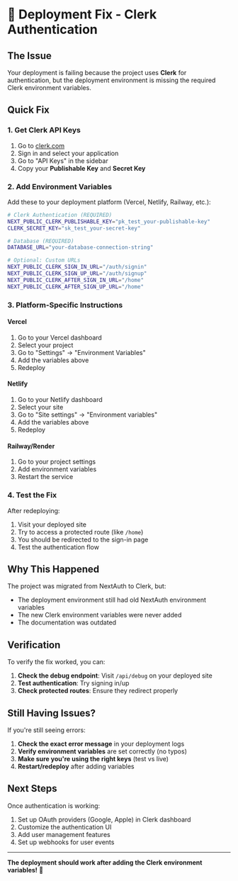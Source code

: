 # 🚀 Deployment Fix - Clerk Authentication

## The Issue

Your deployment is failing because the project uses **Clerk** for authentication, but the deployment environment is missing the required Clerk environment variables.

## Quick Fix

### 1. Get Clerk API Keys

1. Go to [clerk.com](https://clerk.com)
2. Sign in and select your application
3. Go to "API Keys" in the sidebar
4. Copy your **Publishable Key** and **Secret Key**

### 2. Add Environment Variables

Add these to your deployment platform (Vercel, Netlify, Railway, etc.):

```bash
# Clerk Authentication (REQUIRED)
NEXT_PUBLIC_CLERK_PUBLISHABLE_KEY="pk_test_your-publishable-key"
CLERK_SECRET_KEY="sk_test_your-secret-key"

# Database (REQUIRED)
DATABASE_URL="your-database-connection-string"

# Optional: Custom URLs
NEXT_PUBLIC_CLERK_SIGN_IN_URL="/auth/signin"
NEXT_PUBLIC_CLERK_SIGN_UP_URL="/auth/signup"
NEXT_PUBLIC_CLERK_AFTER_SIGN_IN_URL="/home"
NEXT_PUBLIC_CLERK_AFTER_SIGN_UP_URL="/home"
```

### 3. Platform-Specific Instructions

#### Vercel
1. Go to your Vercel dashboard
2. Select your project
3. Go to "Settings" → "Environment Variables"
4. Add the variables above
5. Redeploy

#### Netlify
1. Go to your Netlify dashboard
2. Select your site
3. Go to "Site settings" → "Environment variables"
4. Add the variables above
5. Redeploy

#### Railway/Render
1. Go to your project settings
2. Add environment variables
3. Restart the service

### 4. Test the Fix

After redeploying:
1. Visit your deployed site
2. Try to access a protected route (like `/home`)
3. You should be redirected to the sign-in page
4. Test the authentication flow

## Why This Happened

The project was migrated from NextAuth to Clerk, but:
- The deployment environment still had old NextAuth environment variables
- The new Clerk environment variables were never added
- The documentation was outdated

## Verification

To verify the fix worked, you can:

1. **Check the debug endpoint**: Visit `/api/debug` on your deployed site
2. **Test authentication**: Try signing in/up
3. **Check protected routes**: Ensure they redirect properly

## Still Having Issues?

If you're still seeing errors:

1. **Check the exact error message** in your deployment logs
2. **Verify environment variables** are set correctly (no typos)
3. **Make sure you're using the right keys** (test vs live)
4. **Restart/redeploy** after adding variables

## Next Steps

Once authentication is working:
1. Set up OAuth providers (Google, Apple) in Clerk dashboard
2. Customize the authentication UI
3. Add user management features
4. Set up webhooks for user events

---

**The deployment should work after adding the Clerk environment variables!** 🎉
